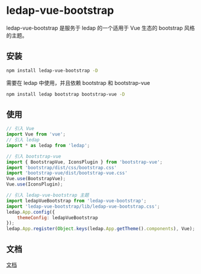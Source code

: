 # ledap-vue-bootstrap
ledap-vue-bootstrap 是服务于 ledap 的一个适用于 Vue 生态的 bootstrap 风格的主题。

## 安装
```bash
npm install ledap-vue-bootstrap -D
```
需要在 ledap 中使用，并且依赖 bootstrap 和 bootstrap-vue
```bash
npm install ledap bootstrap bootstrap-vue -D
```

## 使用
```javascript
// 引入 Vue
import Vue from 'vue';
// 引入 ledap
import * as ledap from 'ledap';

// 引入 bootstrap-vue
import { BootstrapVue, IconsPlugin } from 'bootstrap-vue';
import 'bootstrap/dist/css/bootstrap.css'
import 'bootstrap-vue/dist/bootstrap-vue.css'
Vue.use(BootstrapVue);
Vue.use(IconsPlugin);

// 引入 ledap-vue-bootstrap 主题
import ledapVueBootstrap from 'ledap-vue-bootstrap';
import 'ledap-vue-bootstrap/lib/ledap-vue-bootstrap.css';
ledap.App.config({
    themeConfig: ledapVueBootstrap
});
ledap.App.register(Object.keys(ledap.App.getTheme().components), Vue);
```

## 文档
[文档](http://zhiyuancap.com/ledap.org/)
